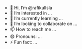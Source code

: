 - 👋 Hi, I’m @rafikulIsla
- 👀 I’m interested in ...
- 🌱 I’m currently learning ...
- 💞️ I’m looking to collaborate on ...
- 📫 How to reach me ...
- 😄 Pronouns: ...
- ⚡ Fun fact: ...

<!---
rafikulIsla/rafikulIsla is a ✨ special ✨ repository because its `README.md` (this file) appears on your GitHub profile.
You can click the Preview link to take a look at your changes.
--->
